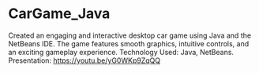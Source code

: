 # CarGame_Java
Created an engaging and interactive desktop car game using Java and the NetBeans IDE. The game features smooth graphics, intuitive controls, and an exciting gameplay experience.
Technology Used: Java, NetBeans. 
Presentation: https://youtu.be/yG0WKp9ZqQQ

